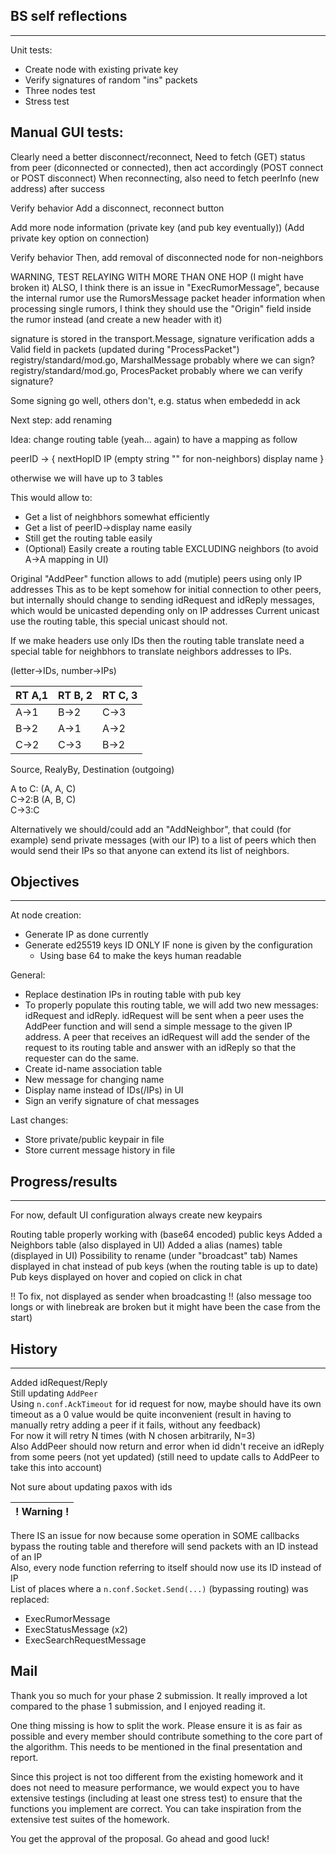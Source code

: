## BS self reflections
----
Unit tests:
- Create node with existing private key
- Verify signatures of random "ins" packets
- Three nodes test
- Stress test


Manual GUI tests:
- 


Clearly need a better disconnect/reconnect, 
Need to fetch (GET) status from peer (diconnected or connected), then act accordingly
(POST connect or POST disconnect)
When reconnecting, also need to fetch peerInfo (new address) after success

Verify behavior
Add a disconnect, reconnect button

Add more node information (private key (and pub key eventually))
(Add private key option on connection)

Verify behavior
Then, add removal of disconnected node for non-neighbors


WARNING, TEST RELAYING WITH MORE THAN ONE HOP (I might have broken it)
ALSO, I think there is an issue in "ExecRumorMessage", because the internal rumor 
use the RumorsMessage packet header information when processing single rumors, 
I think they should use the "Origin" field inside the rumor instead 
(and create a new header with it)

signature is stored in the transport.Message, signature verification adds a 
Valid field in packets (updated during "ProcessPacket")
registry/standard/mod.go, MarshalMessage probably where we can sign?
registry/standard/mod.go, ProcesPacket probably where we can verify signature?

Some signing go well, others don't, e.g. status when embededd in ack

Next step: add renaming

Idea: change routing table (yeah... again) to have a mapping as follow

peerID -> {
    nextHopID
    IP (empty string "" for non-neighbors)
    display name
}

otherwise we will have up to 3 tables

This would allow to:
- Get a list of neighbhors somewhat efficiently
- Get a list of peerID->display name easily
- Still get the routing table easily
- (Optional) Easily create a routing table EXCLUDING neighbors (to avoid A->A mapping in UI) 


Original "AddPeer" function allows to add (mutiple) peers using only IP addresses
This as to be kept somehow for initial connection to other peers,
but internally should change to sending idRequest and idReply messages, 
which would be unicasted depending only on IP addresses
Current unicast use the routing table, this special unicast should not.

If we make headers use only IDs then the routing table translate need a special 
table for neighbhors to translate neighbors addresses to IPs.   

(letter->IDs, number->IPs)

RT A,1|RT B, 2|RT C, 3
---|---|---
A->1|B->2|C->3
B->2|A->1|A->2
C->2|C->3|B->2

Source, RealyBy, Destination (outgoing)

A to C: (A, A, C)  
C->2:B (A, B, C)  
C->3:C  

Alternatively we should/could add an "AddNeighbor", that could (for example) 
send private messages (with our IP) to a list of peers which then would send 
their IPs so that anyone can extend its list of neighbors. 



## Objectives 
----

At node creation: 
- Generate IP as done currently
- Generate ed25519 keys ID ONLY IF none is given by the configuration
    - Using base 64 to make the keys human readable

General:
- Replace destination IPs in routing table with pub key
- To properly populate this routing table, we will add two new messages: idRequest and idReply. idRequest will be sent when a peer uses the AddPeer function and will send a simple message to the given IP address. A peer that receives an idRequest will add the sender of the request to its routing table and answer with an idReply so that the requester can do the same. 
- Create id-name association table
- New message for changing name
- Display name instead of IDs(/IPs) in UI
- Sign an verify signature of chat messages

Last changes: 
- Store private/public keypair in file
- Store current message history in file


## Progress/results
----

For now, default UI configuration always create new keypairs

Routing table properly working with (base64 encoded) public keys 
Added a Neighbors table (also displayed in UI)
Added a alias (names) table (displayed in UI)
Possibility to rename (under "broadcast" tab)
Names displayed in chat instead of pub keys (when the routing table is up to date) 
Pub keys displayed on hover and copied on click in chat

!! To fix, not displayed as sender when broadcasting !!
(also message too longs or with linebreak are broken but it might have been the case from the start)

## History
----
Added idRequest/Reply  
Still updating `AddPeer`   
Using `n.conf.AckTimeout` for id request for now, maybe should have its own timeout
as a 0 value would be quite inconvenient 
(result in having to manually retry adding a peer if it fails, without any feedback)  
For now it will retry N times (with N chosen arbitrarily, N=3)  
Also AddPeer should now return and error when id didn't receive an idReply from 
some peers (not yet updated) (still need to update calls to AddPeer to take this into account)  


Not sure about updating paxos with ids

|! Warning !|
|---|
There IS an issue for now because some operation in SOME callbacks bypass the routing table and therefore will send packets with an ID instead of an IP  
Also, every node function referring to itself should now use its ID instead of IP  
List of places where a `n.conf.Socket.Send(...)` (bypassing routing) was replaced: 
- ExecRumorMessage
- ExecStatusMessage (x2)
- ExecSearchRequestMessage


## Mail

Thank you so much for your phase 2 submission. It really improved a lot compared to the phase 1 submission, and I enjoyed reading it.

One thing missing is how to split the work. Please ensure it is as fair as possible and every member should contribute something to the core part of the algorithm. This needs to be mentioned in the final presentation and report.

Since this project is not too different from the existing homework and it does not need to measure performance, we would expect you to have extensive testings (including at least one stress test) to ensure that the functions you implement are correct. You can take inspiration from the extensive test suites of the homework.

You get the approval of the proposal. Go ahead and good luck!